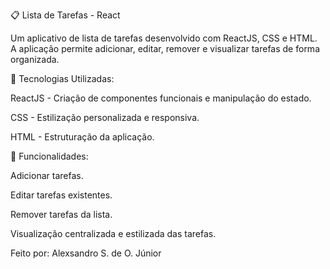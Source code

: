 📋 Lista de Tarefas - React

Um aplicativo de lista de tarefas desenvolvido com ReactJS, CSS e HTML. A aplicação permite adicionar, editar, remover e visualizar tarefas de forma organizada.

🚀 Tecnologias Utilizadas:

ReactJS - Criação de componentes funcionais e manipulação do estado.

CSS - Estilização personalizada e responsiva.

HTML - Estruturação da aplicação.

🎯 Funcionalidades:

Adicionar tarefas.

Editar tarefas existentes.

Remover tarefas da lista.

Visualização centralizada e estilizada das tarefas.


Feito por: Alexsandro S. de O. Júnior
